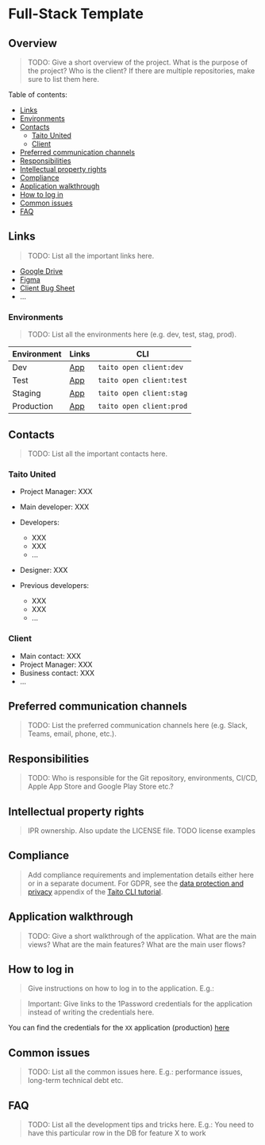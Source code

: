 # Full-Stack Template

## Overview

> TODO: Give a short overview of the project. What is the purpose of the project? Who is the client? If there are multiple repositories, make sure to list them here.

Table of contents:

- [Links](#links)
- [Environments](#environments)
- [Contacts](#contacts)
  - [Taito United](#taito-united)
  - [Client](#client)
- [Preferred communication channels](#preferred-communication-channels)
- [Responsibilities](#responsibilities)
- [Intellectual property rights](#intellectual-property-rights)
- [Compliance](#compliance)
- [Application walkthrough](#application-walkthrough)
- [How to log in](#how-to-log-in)
- [Common issues](#common-issues)
- [FAQ](#faq)

## Links

> TODO: List all the important links here.

- [Google Drive](XX)
- [Figma](XX)
- [Client Bug Sheet](XX)
- ...

### Environments

> TODO: List all the environments here (e.g. dev, test, stag, prod).

| **Environment** | **Links**                           | **CLI**                  |
| --------------- | ----------------------------------- | ------------------------ |
| Dev             | [App](https://xx-dev.taitodev.com)  | `taito open client:dev`  |
| Test            | [App](https://xx-test.taitodev.com) | `taito open client:test` |
| Staging         | [App](https://xx-stag.taitodev.com) | `taito open client:stag` |
| Production      | [App](https://xx.taitodev.com)      | `taito open client:prod` |

## Contacts

> TODO: List all the important contacts here.

### Taito United

- Project Manager: XXX
- Main developer: XXX
- Developers:
  - XXX
  - XXX
  - ...
- Designer: XXX

- Previous developers:
  - XXX
  - XXX
  - ...

### Client

- Main contact: XXX
- Project Manager: XXX
- Business contact: XXX
- ...

## Preferred communication channels

> TODO: List the preferred communication channels here (e.g. Slack, Teams, email, phone, etc.).

## Responsibilities

> TODO: Who is responsible for the Git repository, environments, CI/CD, Apple App Store and Google Play Store etc.?

## Intellectual property rights

> IPR ownership. Also update the LICENSE file. TODO license examples

## Compliance

> Add compliance requirements and implementation details either here or in a separate document. For GDPR, see the [data protection and privacy](https://taitounited.github.io/taito-cli/tutorial/e-data-protection-and-privacy) appendix of the [Taito CLI tutorial](https://taitounited.github.io/taito-cli/tutorial).

## Application walkthrough

> TODO: Give a short walkthrough of the application. What are the main views? What are the main features? What are the main user flows?

## How to log in

> Give instructions on how to log in to the application. E.g.:

> Important: Give links to the 1Password credentials for the application instead of writing the credentials here.

You can find the credentials for the `XX` application (production) [here](https://start.1password.com/open/`XX`)

## Common issues

> TODO: List all the common issues here. E.g.: performance issues, long-term technical debt etc.

## FAQ

> TODO: List all the development tips and tricks here. E.g.: You need to have this particular row in the DB for feature X to work
